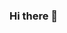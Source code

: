 ### Hi there 👋

<!--
**ashu9152/ashu9152** is a ✨ _special_ ✨ repository because its `README.md` (this file) appears on your GitHub profile.

Here are some ideas to get you started:

- 🔭 I’m currently working on Android 
- 🌱 I’m currently learning Spring
- 👯 I’m looking to collaborate on github
- 🤔 I’m looking for help with Android documentation
- 💬 Ask me about Android
- 📫 How to reach me: ...
- 😄 Pronouns: ...
- ⚡ Fun fact: ...
-->
